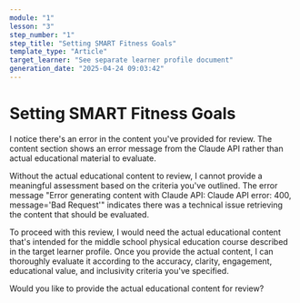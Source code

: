 ```yaml
---
module: "1"
lesson: "3"
step_number: "1"
step_title: "Setting SMART Fitness Goals"
template_type: "Article"
target_learner: "See separate learner profile document"
generation_date: "2025-04-24 09:03:42"
---
```


# Setting SMART Fitness Goals

I notice there's an error in the content you've provided for review. The content section shows an error message from the Claude API rather than actual educational material to evaluate. 

Without the actual educational content to review, I cannot provide a meaningful assessment based on the criteria you've outlined. The error message "Error generating content with Claude API: Claude API error: 400, message='Bad Request'" indicates there was a technical issue retrieving the content that should be evaluated.

To proceed with this review, I would need the actual educational content that's intended for the middle school physical education course described in the target learner profile. Once you provide the actual content, I can thoroughly evaluate it according to the accuracy, clarity, engagement, educational value, and inclusivity criteria you've specified.

Would you like to provide the actual educational content for review?